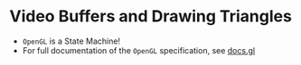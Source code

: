# Video Buffers and Drawing Triangles

- `OpenGL` is a State Machine!
- For full documentation of the `OpenGL` specification, see [docs.gl](https://docs.gl)
